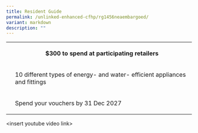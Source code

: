 ```yaml
---
title: Resident Guide
permalink: /unlinked-enhanced-cfhp/rg1456neaembargoed/
variant: markdown
description: ""
---
```

<p></p>
<table>
<tbody>
<tr>
<th rowspan="1" colspan="1">
<p></p>
</th>
<th rowspan="1" colspan="1">
<p>$300 to spend at participating retailers</p>
</th>
</tr>
<tr>
<td rowspan="1" colspan="1">
<p></p>
</td>
<td rowspan="1" colspan="1">
<p>10 different types of energy- and water- efficient appliances and fittings</p>
</td>
</tr>
<tr>
<td rowspan="1" colspan="1">
<p></p>
</td>
<td rowspan="1" colspan="1">
<p>Spend your vouchers by 31 Dec 2027</p>
</td>
</tr>
</tbody>
</table>
<p></p>
<p>&lt;insert youtube video link&gt;</p>
<p></p>